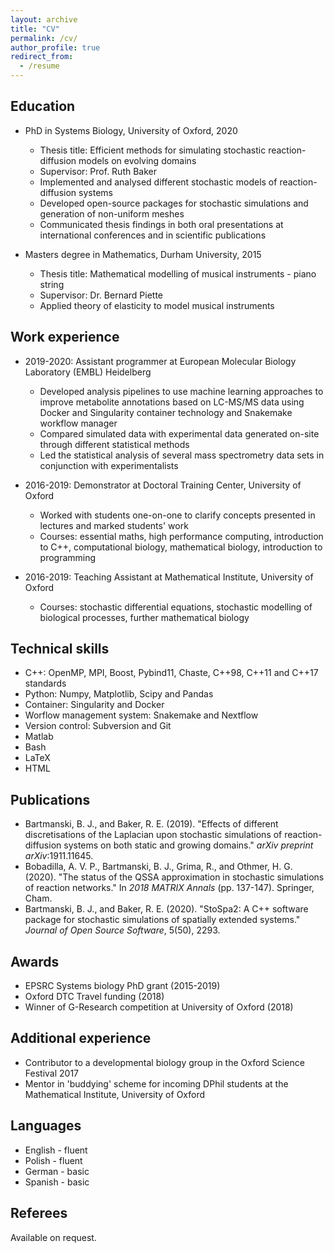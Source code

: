 ```yaml
---
layout: archive
title: "CV"
permalink: /cv/
author_profile: true
redirect_from:
  - /resume
---
```


<!-- To generate pdf version: pandoc -s cv.md --template cv_wo_address.latex -o cv.pdf -V geometry:margin=1in -->

## Education

* PhD in Systems Biology, University of Oxford, 2020
    * Thesis title: Efficient methods for simulating stochastic reaction-diffusion models on evolving domains
    * Supervisor: Prof. Ruth Baker
    * Implemented and analysed different stochastic models of reaction-diffusion systems
    * Developed open-source packages for stochastic simulations and generation of non-uniform meshes
    * Communicated thesis findings in both oral presentations at international conferences and in scientific publications

* Masters degree in Mathematics, Durham University, 2015
    * Thesis title: Mathematical modelling of musical instruments - piano string
    * Supervisor: Dr. Bernard Piette
    * Applied theory of elasticity to model musical instruments

## Work experience

* 2019-2020: Assistant programmer at European Molecular Biology Laboratory (EMBL) Heidelberg
    * Developed analysis pipelines to use machine learning approaches to improve metabolite annotations based on LC-MS/MS data using Docker and Singularity container technology and Snakemake workflow manager
    * Compared simulated data with experimental data generated on-site through different statistical methods
    * Led the statistical analysis of several mass spectrometry data sets in conjunction with experimentalists

* 2016-2019: Demonstrator at Doctoral Training Center, University of Oxford
    * Worked with students one-on-one to clarify concepts presented in lectures and marked students' work
    * Courses: essential maths, high performance computing, introduction to C++, computational biology, mathematical biology, introduction to programming

* 2016-2019: Teaching Assistant at Mathematical Institute, University of Oxford
    * Courses: stochastic differential equations, stochastic modelling of biological processes, further mathematical biology


## Technical skills

* C++: OpenMP, MPI, Boost, Pybind11, Chaste, C++98, C++11 and C++17 standards
* Python: Numpy, Matplotlib, Scipy and Pandas
* Container: Singularity and Docker
* Worflow management system: Snakemake and Nextflow
* Version control: Subversion and Git
* Matlab
* Bash
* LaTeX
* HTML

## Publications

* Bartmanski, B. J., and Baker, R. E. (2019). "Effects of different discretisations of the Laplacian upon stochastic simulations of reaction-diffusion systems on both static and growing domains." *arXiv preprint arXiv*:1911.11645.
* Bobadilla, A. V. P., Bartmanski, B. J., Grima, R., and Othmer, H. G. (2020). "The status of the QSSA approximation in stochastic simulations of reaction networks." In *2018 MATRIX Annals* (pp. 137-147). Springer, Cham.
* Bartmanski, B. J., and Baker, R. E. (2020). "StoSpa2: A C++ software package for stochastic simulations of spatially extended systems." *Journal of Open Source Software*, 5(50), 2293.

## Awards

* EPSRC Systems biology PhD grant (2015-2019)
* Oxford DTC Travel funding (2018)
* Winner of G-Research competition at University of Oxford (2018)

## Additional experience

* Contributor to a developmental biology group in the Oxford Science Festival 2017
* Mentor in 'buddying' scheme for incoming DPhil students at the Mathematical Institute, University of Oxford

## Languages

* English - fluent
* Polish - fluent
* German - basic
* Spanish - basic

## Referees

Available on request.
